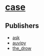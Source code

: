 # [case](https://pypi.org/project/case)



## Publishers
- [ask](https://pypi.org/user/ask)
- [auvipy](https://pypi.org/user/auvipy)
- [the_drow](https://pypi.org/user/the_drow)

